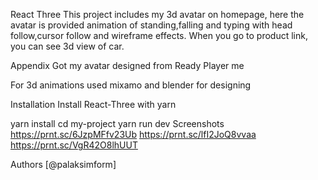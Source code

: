 React Three
This project includes my 3d avatar on homepage, here the avatar is provided animation of standing,falling and typing with head follow,cursor follow and wireframe effects. When you go to product link, you can see 3d view of car.

Appendix
Got my avatar designed from Ready Player me

For 3d animations used mixamo and blender for designing

Installation
Install React-Three  with yarn

  yarn install
  cd my-project
  yarn run dev
Screenshots
https://prnt.sc/6JzpMFfv23Ub https://prnt.sc/lfI2JoQ8vvaa https://prnt.sc/VgR42O8lhUUT

Authors
[@palaksimform]
